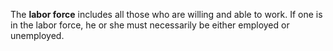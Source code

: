 The **labor force** includes all those who are willing and able to work. If one is in the labor force, he or she must necessarily be either employed or unemployed. 